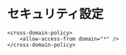 # セキュリティ設定

```xml:crossdomain
<cross-domain-policy>
    <allow-access-from domain="*" />
</cross-domain-policy>
```
